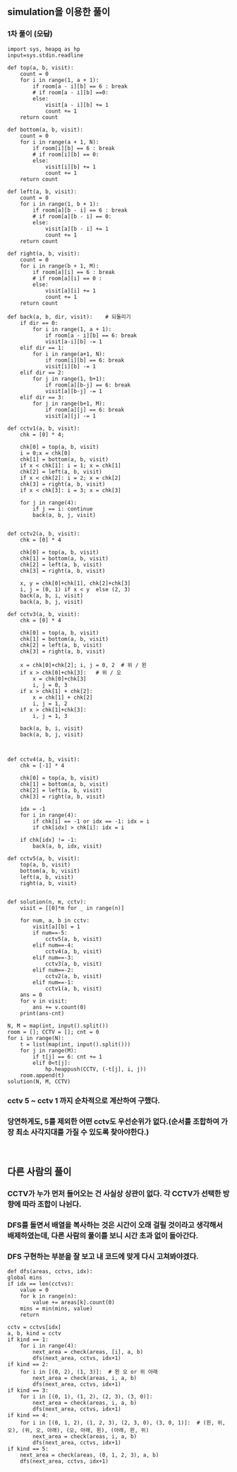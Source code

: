 
## simulation을 이용한 풀이

### 1차 풀이 (~~오답~~)

    import sys, heapq as hp
    input=sys.stdin.readline
    
    def top(a, b, visit):
        count = 0
        for i in range(1, a + 1):
            if room[a - i][b] == 6 : break
            # if room[a - i][b] ==0:
            else:
                visit[a - i][b] += 1
                count += 1
        return count
    
    def bottom(a, b, visit):
        count = 0
        for i in range(a + 1, N):
            if room[i][b] == 6 : break
            # if room[i][b] == 0:
            else:
                visit[i][b] += 1
                count += 1
        return count
    
    def left(a, b, visit):
        count = 0
        for i in range(1, b + 1):
            if room[a][b - i] == 6 : break
            # if room[a][b - i] == 0:
            else:
                visit[a][b - i] += 1
                count += 1
        return count
    
    def right(a, b, visit):
        count = 0
        for i in range(b + 1, M):
            if room[a][i] == 6 : break
            # if room[a][i] == 0 :
            else:
                visit[a][i] += 1
                count += 1
        return count
    
    def back(a, b, dir, visit):    # 되돌리기
        if dir == 0:
            for i in range(1, a + 1):
                if room[a - i][b] == 6: break
                visit[a-i][b] -= 1
        elif dir == 1:
            for i in range(a+1, N):
                if room[i][b] == 6: break
                visit[i][b] -= 1
        elif dir == 2:
            for j in range(1, b+1):
                if room[a][b-j] == 6: break
                visit[a][b-j] -= 1
        elif dir == 3:
            for j in range(b+1, M):
                if room[a][j] == 6: break
                visit[a][j] -= 1
    
    def cctv1(a, b, visit):
        chk = [0] * 4;
    
        chk[0] = top(a, b, visit)
        i = 0;x = chk[0]
        chk[1] = bottom(a, b, visit)
        if x < chk[1]: i = 1; x = chk[1]
        chk[2] = left(a, b, visit)
        if x < chk[2]: i = 2; x = chk[2]
        chk[3] = right(a, b, visit)
        if x < chk[3]: i = 3; x = chk[3]
    
        for j in range(4):
            if j == i: continue
            back(a, b, j, visit)
    
    
    def cctv2(a, b, visit):
        chk = [0] * 4
    
        chk[0] = top(a, b, visit)
        chk[1] = bottom(a, b, visit)
        chk[2] = left(a, b, visit)
        chk[3] = right(a, b, visit)
    
        x, y = chk[0]+chk[1], chk[2]+chk[3]
        i, j = (0, 1) if x < y  else (2, 3)
        back(a, b, i, visit)
        back(a, b, j, visit)
    
    def cctv3(a, b, visit):
        chk = [0] * 4
    
        chk[0] = top(a, b, visit)
        chk[1] = bottom(a, b, visit)
        chk[2] = left(a, b, visit)
        chk[3] = right(a, b, visit)
    
        x = chk[0]+chk[2]; i, j = 0, 2  # 위 / 왼
        if x > chk[0]+chk[3]:   # 위 / 오
            x = chk[0]+chk[3]
            i, j = 0, 3
        if x > chk[1] + chk[2]:
            x = chk[1] + chk[2]
            i, j = 1, 2
        if x > chk[1]+chk[3]:
            i, j = 1, 3
    
        back(a, b, i, visit)
        back(a, b, j, visit)
    
    
    
    def cctv4(a, b, visit):
        chk = [-1] * 4
    
        chk[0] = top(a, b, visit)
        chk[1] = bottom(a, b, visit)
        chk[2] = left(a, b, visit)
        chk[3] = right(a, b, visit)
    
        idx = -1
        for i in range(4):
            if chk[i] == -1 or idx == -1: idx = i
            if chk[idx] > chk[i]: idx = i
    
        if chk[idx] != -1:
            back(a, b, idx, visit)
    
    def cctv5(a, b, visit):
        top(a, b, visit)
        bottom(a, b, visit)
        left(a, b, visit)
        right(a, b, visit)
    
    
    def solution(n, m, cctv):
        visit = [[0]*m for _ in range(n)]
    
        for num, a, b in cctv:
            visit[a][b] = 1
            if num==-5:
                cctv5(a, b, visit)
            elif num==-4:
                cctv4(a, b, visit)
            elif num==-3:
                cctv3(a, b, visit)
            elif num==-2:
                cctv2(a, b, visit)
            elif num==-1:
                cctv1(a, b, visit)
        ans = 0
        for v in visit:
            ans += v.count(0)
        print(ans-cnt)
    
    N, M = map(int, input().split())
    room = []; CCTV = []; cnt = 0
    for i in range(N):
        t = list(map(int, input().split()))
        for j in range(M):
            if t[j] == 6: cnt += 1
            elif 0<t[j]:
                hp.heappush(CCTV, (-t[j], i, j))
        room.append(t)
    solution(N, M, CCTV)
    
### cctv 5 ~ cctv 1 까지 순차적으로 계산하여 구했다.<br>
### 당연하게도, 5를 제외한 어떤 cctv도 우선순위가 없다.(순서를 조합하여 가장 최소 사각지대를 가질 수 있도록 찾아야한다.)<br>

<br>

## 다른 사람의 풀이
### CCTV가 누가 먼저 들어오는 건 사실상 상관이 없다. 각 CCTV가 선택한 방향에 따라 조합이 나뉜다.<br>
### DFS를 돌면서 배열을 복사하는 것은 시간이 오래 걸릴 것이라고 생각해서 배제하였는데, 다른 사람의 풀이를 보니 시간 초과 없이 돌아간다.<br>
### DFS 구현하는 부분을 잘 보고 내 코드에 맞게 다시 고쳐봐야겠다.

    def dfs(areas, cctvs, idx):
    global mins
    if idx == len(cctvs):
        value = 0
        for k in range(n):
            value += areas[k].count(0)
        mins = min(mins, value)
        return

    cctv = cctvs[idx]
    a, b, kind = cctv
    if kind == 1:
        for i in range(4):
            next_area = check(areas, [i], a, b)
            dfs(next_area, cctvs, idx+1)
    if kind == 2:
        for i in [(0, 2), (1, 3)]:  # 왼 오 or 위 아래
            next_area = check(areas, i, a, b)
            dfs(next_area, cctvs, idx+1)
    if kind == 3:
        for i in [(0, 1), (1, 2), (2, 3), (3, 0)]:
            next_area = check(areas, i, a, b)
            dfs(next_area, cctvs, idx+1)
    if kind == 4:
        for i in [(0, 1, 2), (1, 2, 3), (2, 3, 0), (3, 0, 1)]:  # (왼, 위, 오), (위, 오, 아래), (오, 아래, 왼), (아래, 왼, 위)
            next_area = check(areas, i, a, b)
            dfs(next_area, cctvs, idx+1)
    if kind == 5:
        next_area = check(areas, (0, 1, 2, 3), a, b)
        dfs(next_area, cctvs, idx+1)